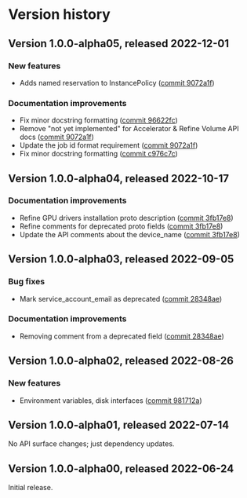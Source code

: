 # Version history

## Version 1.0.0-alpha05, released 2022-12-01

### New features

- Adds named reservation to InstancePolicy ([commit 9072a1f](https://github.com/googleapis/google-cloud-dotnet/commit/9072a1f083e83eea71bb5166d4691a19a7c29b0d))

### Documentation improvements

- Fix minor docstring formatting ([commit 96622fc](https://github.com/googleapis/google-cloud-dotnet/commit/96622fcf0eeec2941b5600260929d1dc74b66da3))
- Remove "not yet implemented" for Accelerator & Refine Volume API docs ([commit 9072a1f](https://github.com/googleapis/google-cloud-dotnet/commit/9072a1f083e83eea71bb5166d4691a19a7c29b0d))
- Update the job id format requirement ([commit 9072a1f](https://github.com/googleapis/google-cloud-dotnet/commit/9072a1f083e83eea71bb5166d4691a19a7c29b0d))
- Fix minor docstring formatting ([commit c976c7c](https://github.com/googleapis/google-cloud-dotnet/commit/c976c7c8ff231d32ce6a3b9acc921973b046d3b3))

## Version 1.0.0-alpha04, released 2022-10-17

### Documentation improvements

- Refine GPU drivers installation proto description ([commit 3fb17e8](https://github.com/googleapis/google-cloud-dotnet/commit/3fb17e810002de1d4def0e7baa6e4a45627e8825))
- Refine comments for deprecated proto fields ([commit 3fb17e8](https://github.com/googleapis/google-cloud-dotnet/commit/3fb17e810002de1d4def0e7baa6e4a45627e8825))
- Update the API comments about the device_name ([commit 3fb17e8](https://github.com/googleapis/google-cloud-dotnet/commit/3fb17e810002de1d4def0e7baa6e4a45627e8825))

## Version 1.0.0-alpha03, released 2022-09-05

### Bug fixes

- Mark service_account_email as deprecated ([commit 28348ae](https://github.com/googleapis/google-cloud-dotnet/commit/28348ae1f06940c5c6ac8ee7403e537b2af1ec12))

### Documentation improvements

- Removing comment from a deprecated field ([commit 28348ae](https://github.com/googleapis/google-cloud-dotnet/commit/28348ae1f06940c5c6ac8ee7403e537b2af1ec12))

## Version 1.0.0-alpha02, released 2022-08-26

### New features

- Environment variables, disk interfaces ([commit 981712a](https://github.com/googleapis/google-cloud-dotnet/commit/981712aa64d58976849def0a726e4917a65b3b22))
## Version 1.0.0-alpha01, released 2022-07-14

No API surface changes; just dependency updates.

## Version 1.0.0-alpha00, released 2022-06-24

Initial release.

